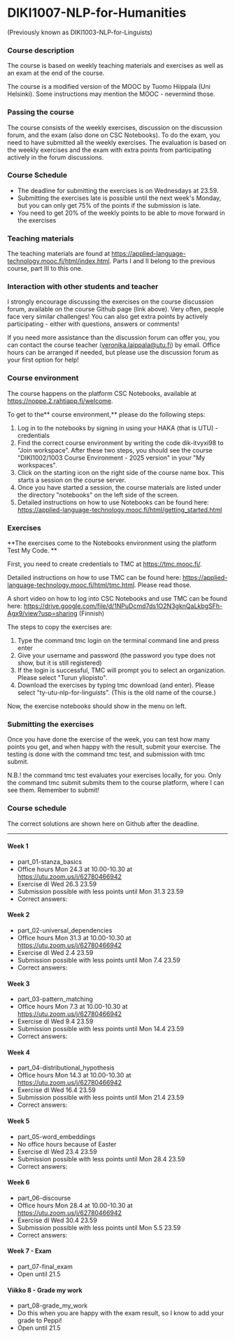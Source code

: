 # DIKI1007-NLP-for-Humanities
(Previously known as DIKI1003-NLP-for-Linguists)

### Course description

The course is based on weekly teaching materials and exercises as well as an exam at the end of the course.

The course is a modified version of the MOOC by Tuomo Hiippala (Uni Helsinki). Some instructions may mention the MOOC - nevermind those.

### Passing the course

The course consists of the weekly exercises, discussion on the discussion forum, and the exam (also done on CSC Notebooks). To do the exam, you need to have submitted all the weekly exercises.
The evaluation is based on the weekly exercises and the exam with extra points from participating actively in the forum discussions.

### Course Schedule
- The deadline for submitting the exercises is on Wednesdays at 23.59.
- Submitting the exercises late is possible until the next week's Monday, but you can only get 75% of the points if the submission is late.
- You need to get 20% of the weekly points to be able to move forward in the exercises

### Teaching materials

The teaching materials are found at  https://applied-language-technology.mooc.fi/html/index.html. Parts I and II belong to the previous course, part III to this one.

### Interaction with other students and teacher

I strongly encourage discussing the exercises on the course discussion forum, available on the course Github page (link above). Very often, people face very similar challenges! You can also get extra points by actively participating - either with questions, answers or comments!

If you need more assistance than the discussion forum can offer you, you can contact the course teacher (veronika.laippala@utu.fi) by email. Office hours can be arranged if needed, but please use the discussion forum as your first option for help!

### Course environment

The course happens on the platform CSC Notebooks, available at https://noppe.2.rahtiapp.fi/welcome.

To get to the** course environment,** please do the following steps:

1) Log in to the notebooks by signing in using your HAKA (that is UTU) -credentials
2) Find the correct course environment by writing the code dik-itvyxi98 to ”Join workspace”. After these two steps, you should see the course "DIKI1002/1003 Course Environment - 2025 version" in your "My workspaces".
3) Click on the starting icon on the right side of the course name box. This starts a session on the course server.
4) Once you have started a session, the course materials are listed under the directory "notebooks" on the left side of the screen.
6) Detailed instructions on how to use Notebooks can be found here: https://applied-language-technology.mooc.fi/html/getting_started.html

### Exercises

**The exercises come to the Notebooks environment using the platform Test My Code. **

First, you need to create credentials to TMC at https://tmc.mooc.fi/.

Detailed instructions on how to use TMC can be found here: https://applied-language-technology.mooc.fi/html/tmc.html. Please read those.

A short video on how to log into CSC Notebooks and use TMC can be found here: https://drive.google.com/file/d/1NPuDcmd7ds1O2N3gknQaLkbgSFh-Agx9/view?usp=sharing (Finnish)

The steps to copy the exercises are:

1) Type the command tmc login on the terminal command line and press enter
2) Give your username and password (the password you type does not show, but it is still registered)
3) If the login is successful, TMC will prompt you to select an organization. Please select "Turun yliopisto". 
4) Download the exercises by typing tmc download (and enter). Please select "ty-utu-nlp-for-linguists". (This is the old name of the course.)

Now, the exercise notebooks should show in the menu on left.

### Submitting the exercises

Once you have done the exercise of the week, you can test how many points you get, and when happy with the result, submit your exercise. The testing is done with the command tmc test, and submission with tmc submit. 

N.B.! the command tmc test evaluates your exercises locally, for you. Only the command tmc submit submits them to the course platform, where I can see them. Remember to submit!

### Course schedule

The correct solutions are shown here on Github after the deadline.

---------------------------------------------------------------------------------------------------------------------------------------------------------------------

#### Week 1
* part_01-stanza_basics
* Office hours Mon 24.3 at 10.00-10.30 at https://utu.zoom.us/j/62780466942
* Exercise dl Wed 26.3 23.59
* Submission possible with less points until Mon 31.3 23.59
* Correct answers: 

#### Week 2
* part_02-universal_dependencies
* Office hours Mon 31.3 at 10.00-10.30 at https://utu.zoom.us/j/62780466942
* Exercise dl Wed 2.4 23.59
* Submission possible with less points until Mon 7.4 23.59
* Correct answers: 

#### Week 3
* part_03-pattern_matching
* Office hours Mon 7.3 at 10.00-10.30 at https://utu.zoom.us/j/62780466942
* Exercise dl Wed 9.4 23.59
* Submission possible with less points until Mon 14.4 23.59
* Correct answers: 

#### Week 4
* part_04-distributional_hypothesis
* Office hours Mon 14.3 at 10.00-10.30 at https://utu.zoom.us/j/62780466942
* Exercise dl Wed 16.4 23.59
* Submission possible with less points until Mon 21.4 23.59
* Correct answers:

#### Week 5
* part_05-word_embeddings
* No office hours because of Easter
* Exercise dl Wed 23.4 23.59
* Submission possible with less points until Mon 28.4 23.59
* Correct answers:
  
#### Week 6
* part_06-discourse
* Office hours Mon 28.4 at 10.00-10.30 at https://utu.zoom.us/j/62780466942
* Exercise dl Wed 30.4 23.59
* Submission possible with less points until Mon 5.5 23.59
* Correct answers:

#### Week 7 - Exam
* part_07-final_exam
* Open until 21.5

#### Viikko 8 - Grade my work
* part_08-grade_my_work
* Do this when you are happy with the exam result, so I know to add your grade to Peppi!
* Open until 21.5

